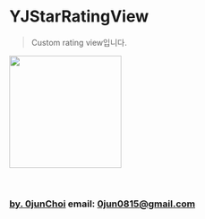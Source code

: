 # YJStarRatingView
> Custom rating view입니다.

<img src="https://github.com/0jun0815/YJStudy/blob/master/Images/yjstarratingview.gif" width="200" height="200" />



&nbsp;
&nbsp;      
### [by. 0junChoi](https://github.com/0jun0815) email: <0jun0815@gmail.com>
